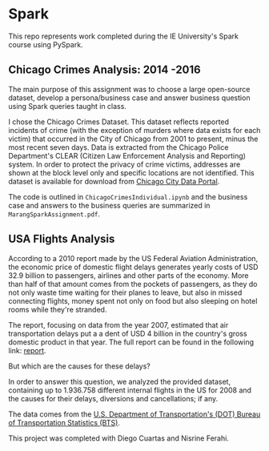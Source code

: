 # Spark

This repo represents work completed during the IE University's Spark course using PySpark.

## Chicago Crimes Analysis: 2014 -2016

The main purpose of this assignment was to choose a large open-source dataset, develop a persona/business case and answer business question using Spark queries taught in class. 

I chose the Chicago Crimes Dataset. This dataset reflects reported incidents of crime (with the exception of murders where data exists for each victim) that occurred in the City of Chicago from 2001 to present, minus the most recent seven days. Data is extracted from the Chicago Police Department's CLEAR (Citizen Law Enforcement Analysis and Reporting) system. In order to protect the privacy of crime victims, addresses are shown at the block level only and specific locations are not identified. This dataset is available for download from [Chicago City Data Portal](https://www.kaggle.com/spirospolitis/chicago-crimes-20012018-november).

The code is outlined in `ChicagoCrimesIndividual.ipynb` and the business case and answers to the business queries are summarized in `MarangSparkAssignment.pdf`. 


## USA Flights Analysis


According to a 2010 report made by the US Federal Aviation Administration, the economic price of domestic flight delays generates yearly costs of USD 32.9 billion to passengers, airlines and other parts of the economy. More than half of that amount comes from the pockets of passengers, as they do not only waste time waiting for their planes to leave, but also in missed connecting flights, money spent not only on food but also sleeping on hotel rooms while they're stranded.

The report, focusing on data from the year 2007, estimated that air transportation delays put a a dent of USD 4 billion in the country's gross domestic product in that year. The full report can be found in the following link: [report](https://isr.umd.edu/NEXTOR/pubs/TDI_Report_Final_10_18_10_V3.pdf).

But which are the causes for these delays?

In order to answer this question, we analyzed the provided dataset, containing up to 1.936.758 different internal flights in the US for 2008 and the causes for their delays, diversions and cancellations; if any.

The data comes from the [U.S. Department of Transportation's (DOT) Bureau of Transportation Statistics (BTS)](https://www.bts.gov/content/major-us-air-carrier-delays-cancellations-and-diversions).

This project was completed with Diego Cuartas and Nisrine Ferahi.
